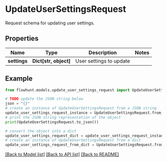 # UpdateUserSettingsRequest

Request schema for updating user settings.

## Properties

Name | Type | Description | Notes
------------ | ------------- | ------------- | -------------
**settings** | **Dict[str, object]** | User settings to update | 

## Example

```python
from flowhunt.models.update_user_settings_request import UpdateUserSettingsRequest

# TODO update the JSON string below
json = "{}"
# create an instance of UpdateUserSettingsRequest from a JSON string
update_user_settings_request_instance = UpdateUserSettingsRequest.from_json(json)
# print the JSON string representation of the object
print(UpdateUserSettingsRequest.to_json())

# convert the object into a dict
update_user_settings_request_dict = update_user_settings_request_instance.to_dict()
# create an instance of UpdateUserSettingsRequest from a dict
update_user_settings_request_from_dict = UpdateUserSettingsRequest.from_dict(update_user_settings_request_dict)
```
[[Back to Model list]](../README.md#documentation-for-models) [[Back to API list]](../README.md#documentation-for-api-endpoints) [[Back to README]](../README.md)


